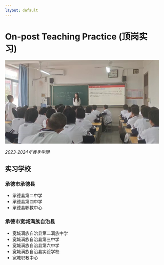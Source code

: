 ```yaml
---
layout: default
---
```


# On-post Teaching Practice (顶岗实习)

![](/image/On-Post-Teaching-Practice.jpg)

*2023-2024年春季学期*

## 实习学校

### 承德市承德县

* 承德县第二中学
* 承德县第四中学
* 承德县职教中心

### 承德市宽城满族自治县

* 宽城满族自治县第二满族中学
* 宽城满族自治县第三中学
* 宽城满族自治县第六中学
* 宽城满族自治县实验学校
* 宽城职教中心